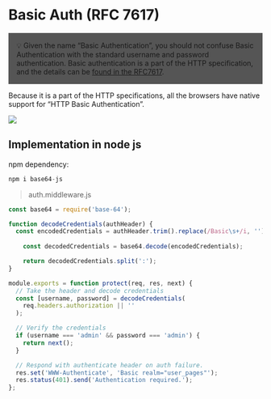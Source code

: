 # Basic Auth (RFC 7617)

<aside style="padding: 16px; background-color: #555">
💡 Given the name “Basic Authentication”, you should not confuse Basic Authentication with the standard username and password authentication. Basic authentication is a part of the HTTP specification, and the details can be <a href="https://www.rfc-editor.org/rfc/rfc7617.html">found in the RFC7617</a>.

</aside>

Because it is a part of the HTTP specifications, all the browsers have native support for “HTTP Basic Authentication”.

<img src="https://mdn.github.io/shared-assets/images/diagrams/http/authentication/basic-auth.svg" style="background-color: white;">

## Implementation in node js

npm dependency:

```jsx
npm i base64-js
```

> auth.middleware.js
> 

```jsx
const base64 = require('base-64');

function decodeCredentials(authHeader) {
  const encodedCredentials = authHeader.trim().replace(/Basic\s+/i, '');
	
	const decodedCredentials = base64.decode(encodedCredentials);

	return decodedCredentials.split(':');
}

module.exports = function protect(req, res, next) {
  // Take the header and decode credentials
  const [username, password] = decodeCredentials(
    req.headers.authorization || ''
  );

  // Verify the credentials
  if (username === 'admin' && password === 'admin') {
    return next();
  }

  // Respond with authenticate header on auth failure.
  res.set('WWW-Authenticate', 'Basic realm="user_pages"');
  res.status(401).send('Authentication required.');
};
```